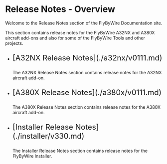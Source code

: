 # Release Notes - Overview

Welcome to the Release Notes section of the FlyByWire Documentation site.

This section contains release notes for the FlyByWire A32NX and A380X aircraft add-ons and also 
for some of the FlyByWire Tools and other projects.

<div class="grid cards" markdown>

- <p style="font-size:24px;">[A32NX Release Notes](./a32nx/v0111.md)</p>

    The A32NX Release Notes section contains release notes for the A32NX aircraft add-on.

- <p style="font-size:24px;">[A380X Release Notes](./a380x/v0111.md)</p>

    The A380X Release Notes section contains release notes for the A380X aircraft add-on.

- <p style="font-size:24px;">[Installer Release Notes](./installer/v330.md)</p>

    The Installer Release Notes section contains release notes for the FlyByWire Installer.